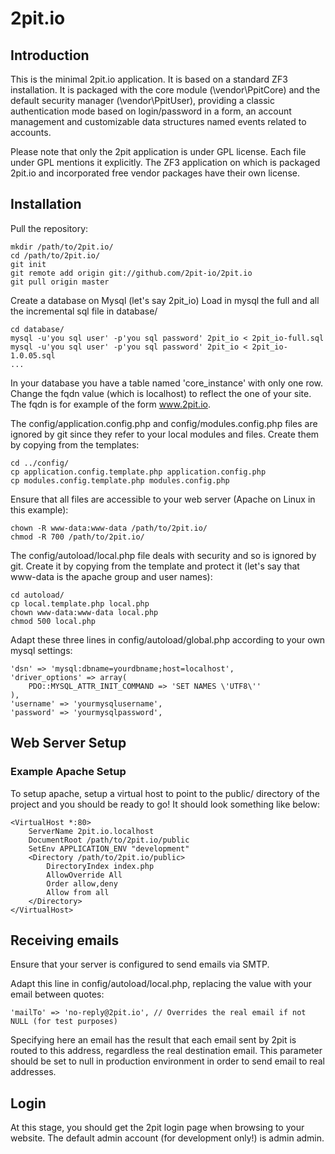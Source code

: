 2pit.io
=======

Introduction
------------
This is the minimal 2pit.io application. It is based on a standard ZF3 installation. It is packaged with the core module (\vendor\PpitCore) and the default security manager (\vendor\PpitUser), providing a classic authentication mode based on login/password in a form, an account management and customizable data structures named events related to accounts.

Please note that only the 2pit application is under GPL license. Each file under GPL mentions it explicitly. The ZF3 application on which is packaged 2pit.io and incorporated free vendor packages have their own license.

Installation
------------

Pull the repository:

	mkdir /path/to/2pit.io/
    cd /path/to/2pit.io/
	git init    
    git remote add origin git://github.com/2pit-io/2pit.io
    git pull origin master
    
Create a database on Mysql (let's say 2pit_io)
Load in mysql the full and all the incremental sql file in database/

	cd database/
	mysql -u'you sql user' -p'you sql password' 2pit_io < 2pit_io-full.sql
	mysql -u'you sql user' -p'you sql password' 2pit_io < 2pit_io-1.0.05.sql
	...
	
In your database you have a table named 'core_instance' with only one row. Change the fqdn value (which is localhost) to reflect the one of your site. The fqdn is for example of the form www.2pit.io.

The config/application.config.php and config/modules.config.php files are ignored by git since they refer to your local modules and files. Create them by copying from the templates:

	cd ../config/
	cp application.config.template.php application.config.php
	cp modules.config.template.php modules.config.php

Ensure that all files are accessible to your web server (Apache on Linux in this example):
    
    chown -R www-data:www-data /path/to/2pit.io/
    chmod -R 700 /path/to/2pit.io/

The config/autoload/local.php file deals with security and so is ignored by git. Create it by copying from the template and protect it (let's say that www-data is the apache group and user names):

	cd autoload/
	cp local.template.php local.php
	chown www-data:www-data local.php
	chmod 500 local.php

Adapt these three lines in config/autoload/global.php according to your own mysql settings:

    'dsn' => 'mysql:dbname=yourdbname;host=localhost',
    'driver_options' => array(
        PDO::MYSQL_ATTR_INIT_COMMAND => 'SET NAMES \'UTF8\''
    ),
    'username' => 'yourmysqlusername',
    'password' => 'yourmysqlpassword',

Web Server Setup
----------------

### Example Apache Setup

To setup apache, setup a virtual host to point to the public/ directory of the
project and you should be ready to go! It should look something like below:

    <VirtualHost *:80>
        ServerName 2pit.io.localhost
        DocumentRoot /path/to/2pit.io/public
        SetEnv APPLICATION_ENV "development"
        <Directory /path/to/2pit.io/public>
            DirectoryIndex index.php
            AllowOverride All
            Order allow,deny
            Allow from all
        </Directory>
    </VirtualHost>

Receiving emails
----------------

Ensure that your server is configured to send emails via SMTP.

Adapt this line in config/autoload/local.php, replacing the value with your email between quotes:

    'mailTo' => 'no-reply@2pit.io', // Overrides the real email if not NULL (for test purposes)
    
Specifying here an email has the result that each email sent by 2pit is routed to this address, regardless the real destination email. This parameter should be set to null in production environment in order to send email to real addresses.

Login
-----

At this stage, you should get the 2pit login page when browsing to your website. The default admin account (for development only!) is admin admin.
